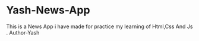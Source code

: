 # Yash-News-App
This is a News App i have made for practice my learning of Html,Css And Js .
Author-Yash

